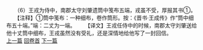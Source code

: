 　　（6）王戎为侍中，南郡太守刘肇遗筒中笺布五端，戎虽不受，厚报其书①。
　　【注释】①筒中笺布：一种细布，卷作筒形。按：《晋书·王成传》作“筒中细布五十端。”端：二丈为一端。
　　【译文】王戎任侍中的时候，南郡太守刘肇送给他十丈筒中细布，王戎虽然没有受礼，还是深情地给他写了一封回信。
<br>[上一篇](06_05) [回卷首](06_00) [下一篇](06_07)
